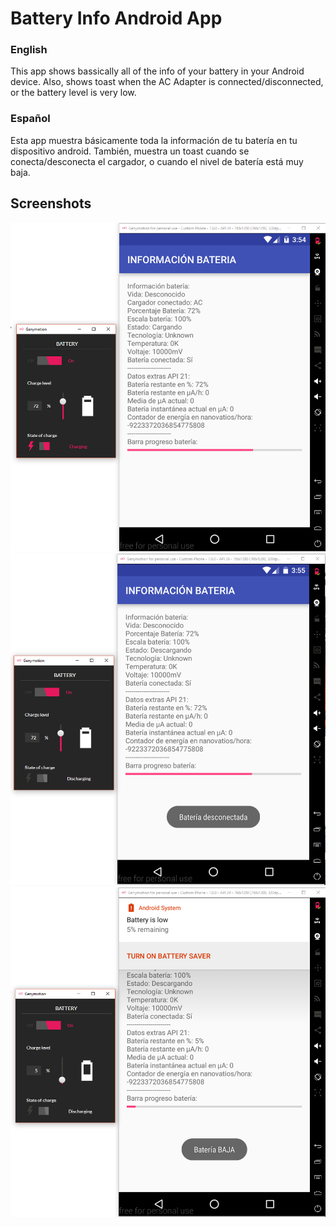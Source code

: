 # Battery Info Android App
### English

This app shows bassically all of the info of your battery in your Android device. 
Also, shows toast when the AC Adapter is connected/disconnected, or the battery level is very low.

### Español

Esta app muestra básicamente toda la información de tu batería en tu dispositivo android.
También, muestra un toast cuando se conecta/desconecta el cargador, o cuando el nivel de batería está muy baja.

## Screenshots
![batteryInfo Screenshot1](./screenshots/bateria1.PNG?raw=true)
![batteryInfo Screenshot2](./screenshots/bateria2.PNG?raw=true)
![batteryInfo Screenshot3](./screenshots/bateria3.PNG?raw=true)
